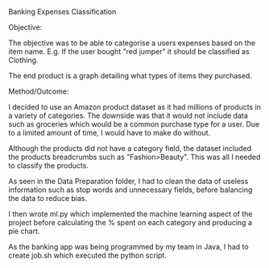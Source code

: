 Banking Expenses Classification

Objective:

The objective was to be able to categorise a users expenses based on the item
name. E.g. If the user bought "red jumper" it should be classified as Clothing.

The end product is a graph detailing what types of items they purchased.

Method/Outcome:

I decided to use an Amazon product dataset as it had millions of products in a
variety of categories. The downside was that it would not include data such as
groceries which would be a common purchase type for a user. Due to a limited
amount of time, I would have to make do without.

Although the products did not have a category field, the dataset included the
products breadcrumbs such as "Fashion>Beauty". This was all I needed to classify
the products.

As seen in the Data Preparation folder, I had to clean the data of useless
information such as stop words and unnecessary fields, before balancing the data
to reduce bias.

I then wrote ml.py which implemented the machine learning aspect of the project
before calculating the % spent on each category and producing a pie chart.

As the banking app was being programmed by my team in Java, I had to create
job.sh which executed the python script.
